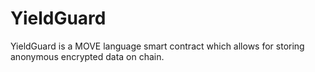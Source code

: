 # YieldGuard
YieldGuard is a MOVE language smart contract which allows for storing anonymous encrypted data on chain.
